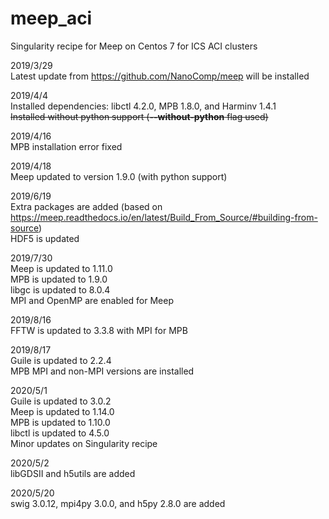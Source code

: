 # meep_aci
Singularity recipe for Meep on Centos 7 for ICS ACI clusters

2019/3/29  
Latest update from https://github.com/NanoComp/meep will be installed

2019/4/4  
Installed dependencies: libctl 4.2.0, MPB 1.8.0, and Harminv 1.4.1  
~~Installed without python support (**--without-python** flag used)~~

2019/4/16  
MPB installation error fixed

2019/4/18  
Meep updated to version 1.9.0 (with python support)

2019/6/19  
Extra packages are added (based on https://meep.readthedocs.io/en/latest/Build_From_Source/#building-from-source)  
HDF5 is updated  

2019/7/30  
Meep is updated to 1.11.0  
MPB is updated to 1.9.0  
libgc is updated to 8.0.4  
MPI and OpenMP are enabled for Meep

2019/8/16  
FFTW is updated to 3.3.8 with MPI for MPB

2019/8/17  
Guile is updated to 2.2.4  
MPB MPI and non-MPI versions are installed

2020/5/1  
Guile is updated to 3.0.2  
Meep is updated to 1.14.0  
MPB is updated to 1.10.0  
libctl is updated to 4.5.0  
Minor updates on Singularity recipe

2020/5/2  
libGDSII and h5utils are added

2020/5/20  
swig 3.0.12, mpi4py 3.0.0, and h5py 2.8.0 are added
